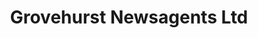 ---
title: "Grovehurst Newsagents Ltd"
url: /kemsley-sittingbourne/grovehurst-newsagents-ltd/
shop: convenience
---